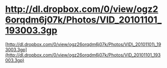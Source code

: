 <!--
id: 1459068873
link: http://tumblr.atmos.org/post/1459068873/http-dl-dropbox-com-0-view-ogz26orqdm6j07k-photos-vid
slug: http-dl-dropbox-com-0-view-ogz26orqdm6j07k-photos-vid
date: Mon Nov 01 2010 21:28:14 GMT-0700 (PDT)
publish: 2010-11-01
tags: 
title: http://dl.dropbox.com/0/view/ogz26orqdm6j07k/Photos/VID_20101101_193003.3gp
-->


http://dl.dropbox.com/0/view/ogz26orqdm6j07k/Photos/VID_20101101_193003.3gp
===========================================================================

[http://dl.dropbox.com/0/view/ogz26orqdm6j07k/Photos/VID\_20101101\_193003.3gp](http://dl.dropbox.com/0/view/ogz26orqdm6j07k/Photos/VID_20101101_193003.3gp)

